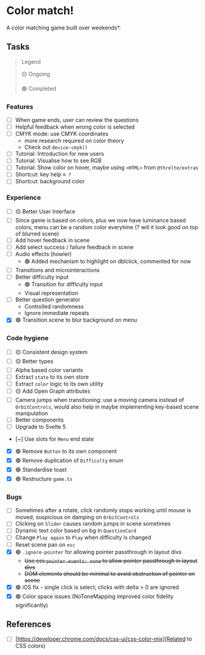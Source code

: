 # Color match!

A color matching game built over weekends\*.

## Tasks

> Legend
>
> 🟡 Ongoing
>
> 🟢 Completed

### Features

- [ ] When game ends, user can review the questions
- [ ] Helpful feedback when wrong color is selected
- [ ] CMYK mode: use CMYK coordinates
  - more research required on color theory
  - Check out `device-cmyk()`
- [ ] Tutorial: Introduction for new users
- [ ] Tutorial: Visualise how to see RGB
- [ ] Tutorial: Show color on hover, maybe using `<HTML>` from `@threlte/extras`
- [ ] Shortcut: key help `⌘ ?`
- [ ] Shortcut: background color

### Experience

- [ ] 🟡 Better User Interface
- [ ] Since game is based on colors, plus we now have luminance based colors, menu can be a random color everytime (? will it look good on top of blurred scene)
- [ ] Add hover feedback in scene
- [ ] Add select success / failure feedback in scene
- [ ] Audio effects (howler)
  - 🟢 Added mechanism to highlight on dblclick, commented for now
- [ ] Transitions and microinteractions
- [ ] Better difficulty input
  - 🟢 Transition for difficulty input
  - Visual representation
- [ ] Better question generator
  - Controlled randomness
  - Ignore immediate repeats
- [x] 🟢 Transition scene to blur background on menu

### Code hygiene

- [ ] 🟡 Consistent design system
- [ ] 🟡 Better types
- [ ] Alpha based color variants
- [ ] Extract `state` to its own store
- [ ] Extract `color` logic to its own utility
- [ ] 🟡 Add Open Graph attributes
- [ ] Camera jumps when transitioning: use a moving camera instead of `OrbitControls`, would also help in maybe implementing key-based scene manipulation
- [ ] Better components
- [ ] Upgrade to Svelte 5
- [~] Use slots for `Menu` end state
- [x] 🟢 Remove `Button` to its own component
- [x] 🟢 Remove duplication of `Difficulty` enum
- [x] 🟢 Standardise toast
- [x] 🟢 Restructure `game.ts`

### Bugs

- [ ] Sometimes after a rotate, click randomly stops working until mouse is moved; suspicious on damping on `OrbitControls`
- [ ] Clicking on `Slider` causes random jumps in scene sometimes
- [ ] Dynamic text color based on bg in `QuestionCard`
- [ ] Change `Play again` to `Play` when difficulty is changed
- [ ] Reset scene pan on `esc`
- [x] 🟢 `.ignore-pointer` for allowing pointer passthrough in layout divs
  - ~~Use css `pointer-events: none` to allow pointer passthrough in layout divs~~
  - ~~DOM elements should be minimal to avoid obstruction of pointer on scene~~
- [x] 🟢 iOS fix - single click is select; clicks with delta > 0 are ignored
- [x] 🟢 Color space issues (NoToneMapping improved color fidelity significantly)

## References

- [ ] [https://developer.chrome.com/docs/css-ui/css-color-mix](Related to CSS colors)
